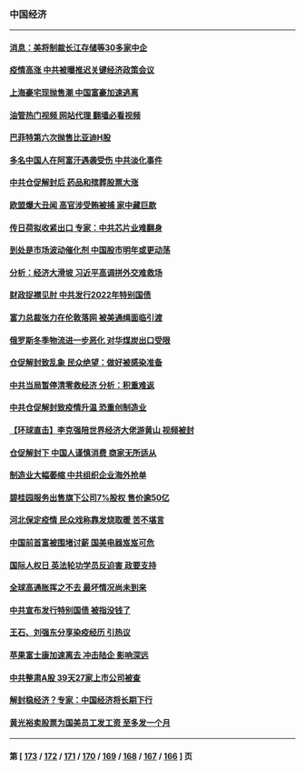 ### 中国经济
---
#### [消息：美将制裁长江存储等30多家中企](../../pages/ncid283/n13884497.md?12141645) 
#### [疫情高涨 中共被曝推迟关键经济政策会议](../../pages/ncid283/n13884170.md?12141645) 
#### [上海豪宅现抛售潮 中国富豪加速逃离](../../pages/ncid283/n13882777.md?12141645) 
#### [油管热门视频 网站代理 翻墙必看视频](http://138.2.39.72:81/youtube.html?epic-marker?12141645)
#### [巴菲特第六次抛售比亚迪H股](../../pages/ncid283/n13884114.md?12141645) 
#### [多名中国人在阿富汗遇袭受伤 中共淡化事件](../../pages/ncid283/n13884109.md?12141645) 
#### [中共仓促解封后 药品和殡葬股票大涨](../../pages/ncid283/n13884102.md?12141645) 
#### [欧盟爆大丑闻 高官涉受贿被捕 家中藏巨款](../../pages/ncid283/n13883993.md?12141645) 
#### [传日荷拟收紧出口 专家：中共芯片业难翻身](../../pages/ncid283/n13883496.md?12141645) 
#### [到处是市场波动催化剂 中国股市明年或更动荡](../../pages/ncid283/n13883498.md?12141645) 
#### [分析：经济大滑坡 习近平高调拼外交难救场](../../pages/ncid283/n13882938.md?12141645) 
#### [财政捉襟见肘 中共发行2022年特别国债](../../pages/ncid283/n13883439.md?12141645) 
#### [富力总裁张力在伦敦落网 被美通缉面临引渡](../../pages/ncid283/n13883423.md?12141645) 
#### [俄罗斯冬季物流进一步恶化 对华煤炭出口受限](../../pages/ncid283/n13883393.md?12141645) 
#### [仓促解封致乱象 民众绝望：做好被感染准备](../../pages/ncid283/n13883381.md?12141645) 
#### [中共当局暂停清零救经济 分析：积重难返](../../pages/ncid283/n13883190.md?12141645) 
#### [中共仓促解封致疫情升温 恐重创制造业](../../pages/ncid283/n13883187.md?12141645) 
#### [【环球直击】李克强陪世界经济大佬游黄山 视频被封](../../pages/ncid283/n13883216.md?12141645) 
#### [仓促解封下 中国人谨慎消费 商家无所适从](../../pages/ncid283/n13882900.md?12141645) 
#### [制造业大幅萎缩 中共组织企业海外抢单](../../pages/ncid283/n13882807.md?12141645) 
#### [碧桂园服务出售旗下公司7%股权 售价逾50亿](../../pages/ncid283/n13882785.md?12141645) 
#### [河北保定疫情 民众戏称靠发烧取暖 苦不堪言](../../pages/ncid283/n13882624.md?12141645) 
#### [中国前首富被围堵讨薪 国美电器岌岌可危](../../pages/ncid283/n13882558.md?12141645) 
#### [国际人权日 英法轮功学员反迫害 政要支持](../../pages/ncid283/n13882386.md?12141645) 
#### [全球高通胀挥之不去 最坏情况尚未到来](../../pages/ncid283/n13882292.md?12141645) 
#### [中共宣布发行特别国债 被指没钱了](../../pages/ncid283/n13882117.md?12141645) 
#### [王石、刘强东分享染疫经历 引热议](../../pages/ncid283/n13882120.md?12141645) 
#### [苹果富士康加速离去 冲击陆企 影响深远](../../pages/ncid283/n13881834.md?12141645) 
#### [中共整肃A股 39天27家上市公司被查](../../pages/ncid283/n13881788.md?12141645) 
#### [解封稳经济？专家：中国经济将长期下行](../../pages/ncid283/n13881381.md?12141645) 
#### [黄光裕卖股票为国美员工发工资 至多发一个月](../../pages/ncid283/n13881815.md?12141645) 

---
#### 第 [ [173](./173.md?12141645) / [172](./172.md?12141645) / [171](./171.md?12141645) / [170](./170.md?12141645) / [169](./169.md?12141645) / [168](./168.md?12141645) / [167](./167.md?12141645) / [166](./166.md?12141645) ] 页
